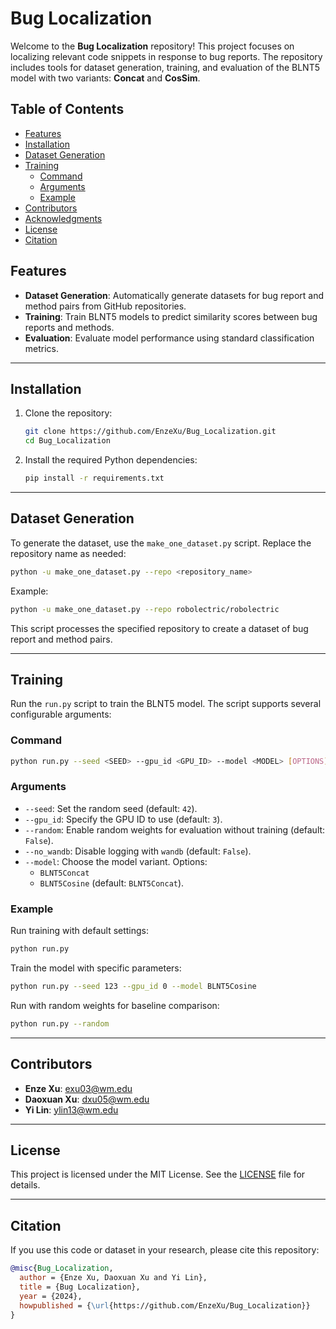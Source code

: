 
# Bug Localization

Welcome to the **Bug Localization** repository! This project focuses on localizing relevant code snippets in response to bug reports. The repository includes tools for dataset generation, training, and evaluation of the BLNT5 model with two variants: **Concat** and **CosSim**.

## Table of Contents

- [Features](#features)
- [Installation](#installation)
- [Dataset Generation](#dataset-generation)
- [Training](#training)
  - [Command](#command)
  - [Arguments](#arguments)
  - [Example](#example)
- [Contributors](#contributors)
- [Acknowledgments](#acknowledgments)
- [License](#license)
- [Citation](#citation)


## Features
- **Dataset Generation**: Automatically generate datasets for bug report and method pairs from GitHub repositories.
- **Training**: Train BLNT5 models to predict similarity scores between bug reports and methods.
- **Evaluation**: Evaluate model performance using standard classification metrics.

---

## Installation

1. Clone the repository:
   ```bash
   git clone https://github.com/EnzeXu/Bug_Localization.git
   cd Bug_Localization
   ```

2. Install the required Python dependencies:
   ```bash
   pip install -r requirements.txt
   ```

---

## Dataset Generation

To generate the dataset, use the `make_one_dataset.py` script. Replace the repository name as needed:

```bash
python -u make_one_dataset.py --repo <repository_name>
```

Example:
```bash
python -u make_one_dataset.py --repo robolectric/robolectric
```

This script processes the specified repository to create a dataset of bug report and method pairs.

---

## Training

Run the `run.py` script to train the BLNT5 model. The script supports several configurable arguments:

### Command

```bash
python run.py --seed <SEED> --gpu_id <GPU_ID> --model <MODEL> [OPTIONS]
```

### Arguments
- `--seed`: Set the random seed (default: `42`).
- `--gpu_id`: Specify the GPU ID to use (default: `3`).
- `--random`: Enable random weights for evaluation without training (default: `False`).
- `--no_wandb`: Disable logging with `wandb` (default: `False`).
- `--model`: Choose the model variant. Options:
  - `BLNT5Concat`
  - `BLNT5Cosine` (default: `BLNT5Concat`).

### Example

Run training with default settings:
```bash
python run.py
```

Train the model with specific parameters:
```bash
python run.py --seed 123 --gpu_id 0 --model BLNT5Cosine
```

Run with random weights for baseline comparison:
```bash
python run.py --random
```

---

## Contributors

- **Enze Xu**: exu03@wm.edu
- **Daoxuan Xu**: dxu05@wm.edu
- **Yi Lin**: ylin13@wm.edu

---

## License

This project is licensed under the MIT License. See the [LICENSE](LICENSE) file for details.

---

## Citation

If you use this code or dataset in your research, please cite this repository:

```bibtex
@misc{Bug_Localization,
  author = {Enze Xu, Daoxuan Xu and Yi Lin},
  title = {Bug Localization},
  year = {2024},
  howpublished = {\url{https://github.com/EnzeXu/Bug_Localization}}
}
```
